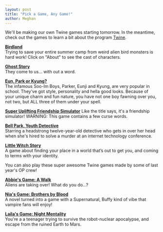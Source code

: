 ```yaml
---
layout: post
title: "Pick a Game, Any Game!"
author: Meghan
---
```

We'll be making our own Twine games starting tomorrow. In the meantime, check out the games to learn a bit about the 
program [Twine](https://twinery.org/). 

[**Birdland**](http://birdland.camp/)<br>
Trying to save your entire summer camp from weird alien bird monsters is hard work! Click on "About" to see the cast of characters.

<!--more-->

[**Ghost Story**](https://witchglitch.itch.io/ghost-story)<br>
They come to us... with out a word.

[**Eun, Park or Kyung?**](http://philome.la/Dao898/eun-park-or-kyung/play)<br>
The infamous Soo-Im Boys, Parker, Eunji and Kyung, are very popular in school. They've got style, personality and hella good looks. 
Because of your unique charm and fun nature, you have not one boy fawning over you, not two, but ALL three of them under your spell.

[**Super Uplifting Friendship Simulator**](https://karastone.itch.io/super-uplifting-friendship-simulator)
Like the title says, it's a friendship simulator! WARNING: This game contains a few curse words.

[**Bell Park, Youth Detective**](http://youthdetective.com/)<br>
Starring a headstrong twelve-year-old detective who gets in over her head when she's hired to solve a murder at an internet 
technology conference.

[**Little Witch Story**](http://forestambassador.com/post/122511107045/little-witch-story-is-a-game-about-magic-and)<br>
A game about finding your place in a world that’s out to get you, and coming to terms with your identity.

You can also play these super awesome Twine games made by some of last year's OP crew!

[**Abbie's Game: A Walk**](http://octaviaproject.org/stories/Abbie%20A%20Walk%20Complete.html)<br>
Aliens are taking over!  What do you do...?

[**Nia's Game: Brothers by Blood**](http://octaviaproject.org/stories/Nia-Brothers%20by%20Blood%20Complete.html)<br>
A novel turned into a game with a Supernatural, Buffy kind of vibe that vampire fans will enjoy!

[**Laila's Game: Night Mentality**](http://octaviaproject.org/stories/Laila-Night%20Mentality-Complete.html)<br>
You're a a teenager trying to survive the robot-nuclear apocalypse, and escape from the ruined Earth to Mars.
